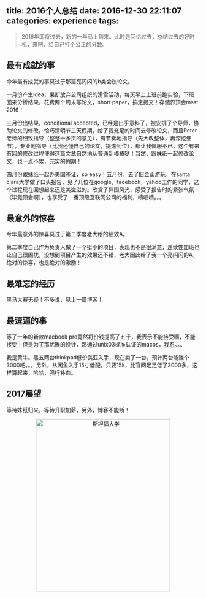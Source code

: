 title: 2016个人总结
date: 2016-12-30 22:11:07
categories: experience
tags:
---
> 2016年即将过去，新的一年马上到来。此时是回忆过去，总结过去的好时机，来吧，给自己打个公正的分数。

<!--more-->
## 最有成就的事
今年最有成就的事莫过于那篇亮闪闪的b类会议论文。

一月份产生idea，果断放弃公司组织的滑雪活动，每天早上上班前跑实验，下班回来分析结果，花费两个周末写论文，short paper，搞定提交！存储界顶会msst 2016！

三月份出结果，conditional accepted，已经是出乎意料了，被安排了个导师，协助论文的修改。恰巧清明节三天假期，给了我充足的时间去修改论文，而且Peter老师的细致指导（整整十多页的意见），有节奏地指导（先大改整体，再深挖细节），专业地指导（比我还懂自己的论文，提炼到位），都让我佩服不已，这个有来有回的修改过程使得这篇文章自然地从普通到棒棒哒！当然，跟妹纸一起修改论文，也一点不累，充实的假期！

四月份跟妹纸一起办美国签证，so easy！五月份，去了旧金山游玩，在santa clara大学做了口头报告，见了几位在google，facebook，yahoo工作的同学，这个过程现在回想起来还是美滋滋的。欣赏了异国风光，感受了报告时的紧张气氛（毕竟顶会啊），也享受了一番顶级互联网公司的福利，啧啧啧。。。

## 最意外的惊喜
今年最意外的惊喜莫过于第二季度老大给的绩效A。

第二季度自己作为负责人做了一个挺小的项目，表现也不是很满意，连续性加班也让自己很困扰，没想到项目产生的效果还不错，老大因此给了我一个亮闪闪的A，绝对的惊喜，也是绝对的激励！

## 最难忘的经历
黑马大赛无疑！不多说，见上一篇博客！

## 最逗逼的事
等了一年的新款macbook pro竟然将价钱提高了五千，我表示不能接受啊，不能接受！但是为了那优雅的设计，那通过unix03标准认证的macos，我忍。。。

我是黄牛。黑五两台thinkpad低价美亚入手，现在卖了一台，预计两台能赚个3000吧。。。另外，从闲鱼入手15寸低配，只要15k，比官网足足低了3000多，这样算起来，哈哈，强行补血。

## 2017展望
等待妹纸归来，等待升职加薪，另外，博客不能断！

<div align=center>
<img src="http://7xnvrl.com1.z0.glb.clouddn.com/stanford-1.jpg" width="350" height="450" alt="斯坦福大学"/>
</div>